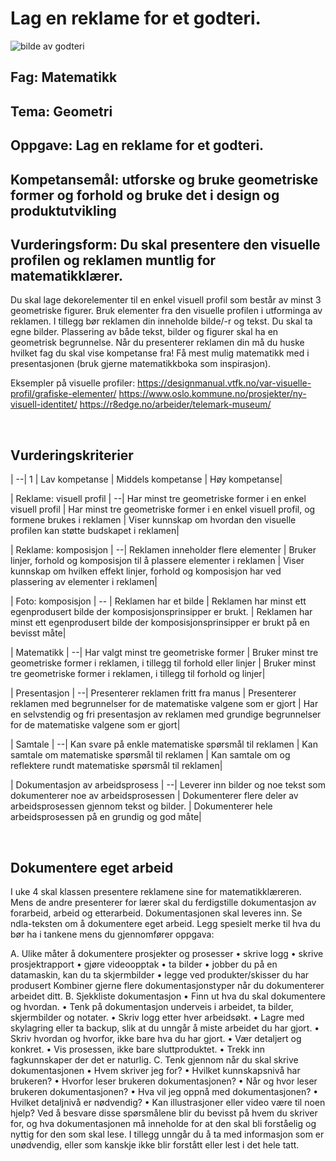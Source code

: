 # Lag en reklame for et godteri. 
![bilde av godteri](kildefil.png)

## Fag: Matematikk
## Tema: Geometri
## Oppgave: Lag en reklame for et godteri. 
## Kompetansemål: utforske og bruke geometriske former og forhold og bruke det i design og produktutvikling 
## Vurderingsform: Du skal presentere den visuelle profilen og reklamen muntlig for matematikklærer.

Du skal lage dekorelementer til en enkel visuell profil som består av minst 3 geometriske figurer. Bruk elementer fra den visuelle profilen i utforminga av reklamen.
I tillegg bør reklamen din inneholde bilde/-r og tekst. Du skal ta egne bilder.
Plassering av både tekst, bilder og figurer skal ha en geometrisk begrunnelse. 
Når du presenterer reklamen din må du huske hvilket fag du skal vise kompetanse fra! Få mest mulig matematikk med i presentasjonen (bruk gjerne matematikkboka som inspirasjon).

Eksempler på visuelle profiler: 
https://designmanual.vtfk.no/var-visuelle-profil/grafiske-elementer/ 
https://www.oslo.kommune.no/prosjekter/ny-visuell-identitet/
https://r8edge.no/arbeider/telemark-museum/




 
## Vurderingskriterier
| --|	1	| Lav kompetanse	| Middels kompetanse	| Høy kompetanse|

| Reklame: visuell profil		| --| Har minst tre geometriske former i en enkel visuell profil	| Har minst tre geometriske former i en enkel visuell profil, og formene brukes i reklamen	| Viser kunnskap om hvordan den visuelle profilen kan støtte budskapet i reklamen| 

| Reklame: komposisjon		| --| Reklamen inneholder flere elementer 	| Bruker linjer, forhold og komposisjon til å plassere elementer i reklamen	| Viser kunnskap om hvilken effekt linjer, forhold og komposisjon har ved plassering av elementer i reklamen| 

| Foto: komposisjon		| -- | Reklamen har et bilde	| Reklamen har minst ett egenprodusert bilde der komposisjonsprinsipper er brukt.	| Reklamen har minst ett egenprodusert bilde der komposisjonsprinsipper er brukt på en bevisst måte| 

| Matematikk		| --| Har valgt minst tre geometriske former	| Bruker minst tre geometriske former i reklamen, i tillegg til forhold eller linjer	| Bruker minst tre geometriske former i reklamen, i tillegg til forhold og linjer| 

| Presentasjon		| --| Presenterer reklamen fritt fra manus	| Presenterer reklamen med begrunnelser for de matematiske valgene som er gjort 	| Har en selvstendig og fri presentasjon av reklamen med grundige begrunnelser for de matematiske valgene som er gjort| 

| Samtale		| --| Kan svare på enkle matematiske spørsmål til reklamen	| Kan samtale om matematiske spørsmål til reklamen	| Kan samtale om og reflektere rundt matematiske spørsmål til reklamen|
 
| Dokumentasjon av arbeidsprosess		| --| Leverer inn bilder og noe tekst som dokumenterer noe av arbeidsprosessen	| Dokumenterer flere deler av arbeidsprosessen gjennom tekst og bilder.	| Dokumenterer hele arbeidsprosessen på en grundig og god måte| 

 
## Dokumentere eget arbeid
I uke 4 skal klassen presentere reklamene sine for matematikklæreren. 
Mens de andre presenterer for lærer skal du ferdigstille dokumentasjon av forarbeid, arbeid og etterarbeid. Dokumentasjonen skal leveres inn. 
Se ndla-teksten om å dokumentere eget arbeid. Legg spesielt merke til hva du bør ha i tankene mens du gjennomfører oppgava: 
<!--lage ul i html??-->
A. 	Ulike måter å dokumentere prosjekter og prosesser
•	skrive logg
•	skrive prosjektrapport
•	gjøre videoopptak
•	ta bilder 
•	jobber du på en datamaskin, kan du ta skjermbilder
•	legge ved produkter/skisser du har produsert 
Kombiner gjerne flere dokumentasjonstyper når du dokumenterer arbeidet ditt. 
B.  	Sjekkliste dokumentasjon
•	Finn ut hva du skal dokumentere og hvordan.
•	Tenk på dokumentasjon underveis i arbeidet, ta bilder, skjermbilder og notater.
•	Skriv logg etter hver arbeidsøkt.
•	Lagre med skylagring eller ta backup, slik at du unngår å miste arbeidet du har gjort.
•	Skriv hvordan og hvorfor, ikke bare hva du har gjort.
•	Vær detaljert og konkret.
•	Vis prosessen, ikke bare sluttproduktet.
•	Trekk inn fagkunnskaper der det er naturlig.
C.	Tenk gjennom når du skal skrive dokumentasjonen
•	Hvem skriver jeg for? 
•	Hvilket kunnskapsnivå har brukeren?
•	Hvorfor leser brukeren dokumentasjonen? 
•	Når og hvor leser brukeren dokumentasjonen?
•	Hva vil jeg oppnå med dokumentasjonen?
•	Hvilket detaljnivå er nødvendig?
•	Kan illustrasjoner eller video være til noen hjelp?
Ved å besvare disse spørsmålene blir du bevisst på hvem du skriver for, og hva dokumentasjonen må inneholde for at den skal bli forståelig og nyttig for den som skal lese. I tillegg unngår du å ta med informasjon som er unødvendig, eller som kanskje ikke blir forstått eller lest i det hele tatt.
